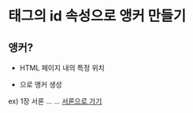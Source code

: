 # <a> 태그의 id 속성으로 앵커 만들기

## 앵커?

- HTML 페이지 내의 특정 위치

- <a id = "앵커 이름">으로 앵커 생성

ex)
  <a id = "chap1">1장 서론</a>
    ...
    ...
  <a href = "#chap1">서론으로 가기</a>
